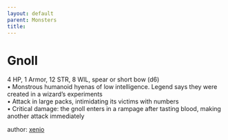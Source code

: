 ```yaml
---
layout: default
parent: Monsters 
title: 
--- 
```

# Gnoll
4 HP, 1 Armor, 12 STR, 8 WIL, spear or short bow (d6)  
• Monstrous humanoid hyenas of low intelligence. Legend says they were created in a wizard’s experiments  
• Attack in large packs, intimidating its victims with numbers  
• Critical damage: the gnoll enters in a rampage after tasting blood, making another attack immediately  




author: [xenio](https://xenioinabottle.blogspot.com/2021/02/classic-monsters-for-cairnito-part-1.html) 


